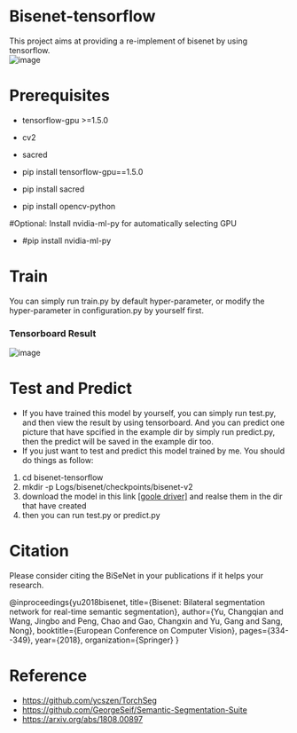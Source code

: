 # Bisenet-tensorflow
This project aims at providing a re-implement of bisenet by using tensorflow.  
![image](https://github.com/pdoublerainbow/bisenet-tensorflow/blob/master/example/0001TP_007170_L.png)
# Prerequisites
* tensorflow-gpu >=1.5.0
* cv2
* sacred

* pip install tensorflow-gpu==1.5.0
* pip install sacred
* pip install opencv-python  
  
#Optional: Install nvidia-ml-py for automatically selecting GPU
* #pip install nvidia-ml-py
  
# Train
  You can simply run train.py by default hyper-parameter, or modify the hyper-parameter in configuration.py by yourself first.
### Tensorboard Result
![image](https://github.com/pdoublerainbow/bisenet-tensorflow/blob/master/tensorboard_result.png)
# Test and Predict
*  If you have trained this model by yourself, you can simply run test.py, and then view the result by using tensorboard. And you can predict one picture that have spcified in the example dir by simply run predict.py, then the predict will be saved in the example dir too.
*  If you just want to test and predict this model trained by me. You should do things as follow:
1. cd bisenet-tensorflow
2. mkdir -p Logs/bisenet/checkpoints/bisenet-v2
3. download the model in this link [[goole driver]](https://drive.google.com/open?id=1wwZ5s_aRiMlxKR1Fa3kOUrV3qmdOzef5) and realse them in the dir that have created
4. then you can run test.py or predict.py

# Citation
Please consider citing the BiSeNet in your publications if it helps your research.

@inproceedings{yu2018bisenet,
  title={Bisenet: Bilateral segmentation network for real-time semantic segmentation},
  author={Yu, Changqian and Wang, Jingbo and Peng, Chao and Gao, Changxin and Yu, Gang and Sang, Nong},
  booktitle={European Conference on Computer Vision},
  pages={334--349},
  year={2018},
  organization={Springer}
}

# Reference
* https://github.com/ycszen/TorchSeg
* https://github.com/GeorgeSeif/Semantic-Segmentation-Suite
* https://arxiv.org/abs/1808.00897
